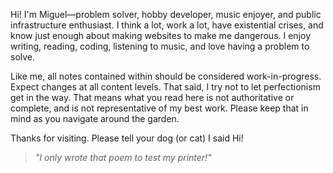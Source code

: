 ---
---

Hi! I'm Miguel—problem solver, hobby developer, music enjoyer, and public infrastructure enthusiast. I think a lot, work a lot, have existential crises, and know just enough about making websites to make me dangerous. I enjoy writing, reading, coding, listening to music, and love having a problem to solve.

Like me, all notes contained within should be considered work-in-progress. Expect changes at all content levels. That said, I try not to let perfectionism get in the way. That means what you read here is not authoritative or complete, and is not representative of my best work. Please keep that in mind as you navigate around the garden.

Thanks for visiting. Please tell your dog (or cat) I said Hi!

> _"I only wrote that poem to test my printer!"_
